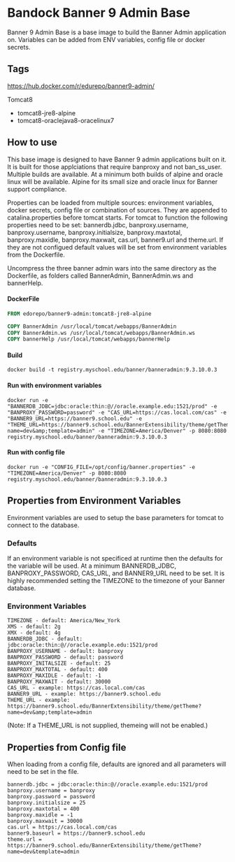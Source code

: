 # Bandock Banner 9 Admin Base
Banner 9 Admin Base is a base image to build the Banner Admin application on. Variables can be added from ENV variables, config file or docker secrets.

## Tags

https://hub.docker.com/r/edurepo/banner9-admin/

Tomcat8

- tomcat8-jre8-alpine
- tomcat8-oraclejava8-oracelinux7

## How to use

This base image is designed to have Banner 9 admin applications built on it. It is built for those applciations that require banproxy and not ban_ss_user.  Multiple builds are available.  At a minimum both builds of alpine and oracle linux will be available.  Alpine for its small size and oracle linux for Banner support compliance.

Properties can be loaded from multiple sources: environment variables, docker secrets, config file or combination of sources. They are appended to catalina.properties before tomcat starts. For tomcat to function the following properties need to be set: bannerdb.jdbc, banproxy.username, banproxy.username, banproxy.initialsize, banproxy.maxtotal, banproxy.maxidle, banproxy.maxwait, cas.url, banner9.url and theme.url. If they are not configued default values will be set from environment variables from the Dockerfile.

Uncompress the three banner admin wars into the same directory as the Dockerfile, as folders called BannerAdmin, BannerAdmin.ws and bannerHelp.

#### DockerFile

```Dockerfile
FROM edorepo/banner9-admin:tomcat8-jre8-alpine 

COPY BannerAdmin /usr/local/tomcat/webapps/BannerAdmin
COPY BannerAdmin.ws /usr/local/tomcat/webapps/BannerAdmin.ws
COPY bannerHelp /usr/local/tomcat/webapps/bannerHelp
```

#### Build

```Shell
docker build -t registry.myschool.edu/banner/banneradmin:9.3.10.0.3
```

#### Run with environment variables

```Shell
docker run -e "BANNERDB_JDBC=jdbc:oracle:thin:@//oracle.example.edu:1521/prod" -e "BANPROXY_PASSWORD=password" -e "CAS_URL=https://cas.local.com/cas" -e "BANNER9_URL=https://banner9.school.edu" -e "THEME_URL=https://banner9.school.edu/BannerExtensibility/theme/getTheme?name=dev&amp;template=admin" -e "TIMEZONE=America/Denver" -p 8080:8080 registry.myschool.edu/banner/banneradmin:9.3.10.0.3
```

#### Run with config file

```Shell
docker run -e "CONFIG_FILE=/opt/config/banner.properties" -e "TIMEZONE=America/Denver" -p 8080:8080 registry.myschool.edu/banner/banneradmin:9.3.10.0.3
```

## Properties from Environment Variables

Environment variables are used to setup the base parameters for tomcat to connect to the database.

### Defaults

If an environment variable is not specificed at runtime then the defaults for the variable will be used. At a minimum BANNERDB_JDBC, BANPROXY_PASSWORD, CAS_URL, and BANNER9_URL need to be set. It is highly recommended setting the TIMEZONE to the timezone of your Banner database.

### Environment Variables

```Shell
TIMEZONE - default: America/New_York
XMS - default: 2g
XMX - default: 4g
BANNERDB_JDBC - default: jdbc:oracle:thin:@//oracle.example.edu:1521/prod
BANPROXY_USERNAME - default: banproxy
BANPROXY_PASSWORD - default: password
BANPROXY_INITALSIZE - default: 25
BANPROXY_MAXTOTAL - default: 400
BANPROXY_MAXIDLE - default: -1
BANPROXY_MAXWAIT - default: 30000
CAS_URL - example: https://cas.local.com/cas
BANNER9_URL - example: https://banner9.school.edu
THEME_URL - example: https://banner9.school.edu/BannerExtensibility/theme/getTheme?name=dev&amp;template=admin
```

(Note: If a THEME_URL is not supplied, themeing will not be enabled.)

## Properties from Config file

When loading from a config file, defaults are ignored and all parameters will need to be set in the file.

```Shell
bannerdb.jdbc = jdbc:oracle:thin:@//oracle.example.edu:1521/prod
banproxy.username = banproxy
banproxy.password = password
banproxy.initialsize = 25
banproxy.maxtotal = 400
banproxy.maxidle = -1
banproxy.maxwait = 30000
cas.url = https://cas.local.com/cas
banner9.baseurl = https://banner9.school.edu
theme.url = https://banner9.school.edu/BannerExtensibility/theme/getTheme?name=dev&template=admin
```